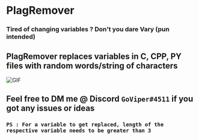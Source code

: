 
# PlagRemover

  

### Tired of changing variables ? Don't you dare Vary (pun intended) </br>

## **PlagRemover replaces variables in C, CPP, PY files with random words/string of characters**  </br>
<img alt="GIF" src="https://github.com/GO-viper7/dino-jobs/blob/master/Extension-Development-Host-FP-Gr-1.gif?raw=true" />

## Feel free to DM me @ Discord `GoViper#4511` if you got any issues or ideas </br>

### **`PS : For a variable to get replaced, length of the respective variable needs to be greater than 3`**




